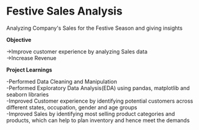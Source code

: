 # Festive Sales Analysis

Analyzing Company's Sales for the Festive Season and giving insights 

**Objective**

->Improve customer experience by analyzing Sales data \
->Increase Revenue 

**Project Learnings**

-Performed Data Cleaning and Manipulation \
-Performed Exploratory Data Analysis(EDA) using pandas, matplotlib and seaborn libraries \
-Improved Customer experience by identifying potential customers across different states, occupation, gender and age groups \
-Improved Sales by identifying most selling product categories and products, which can help to plan inventory and hence meet the demands
